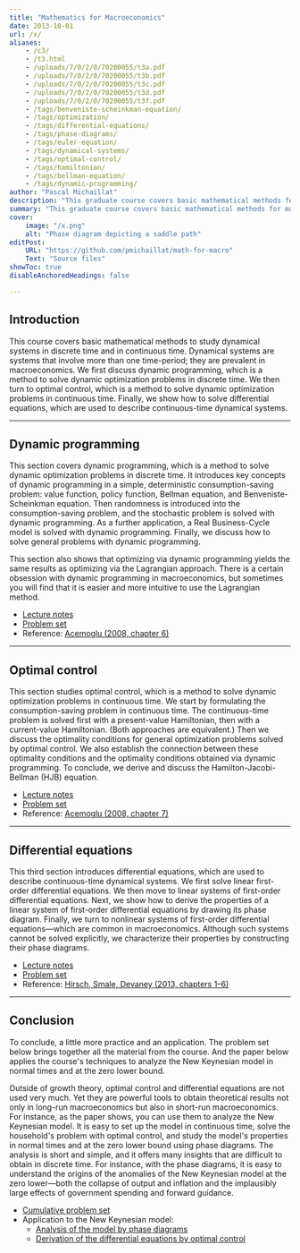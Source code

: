 ```yaml
---
title: "Mathematics for Macroeconomics" 
date: 2013-10-01
url: /x/
aliases:
    - /c3/
    - /t3.html
    - /uploads/7/0/2/0/70200055/t3a.pdf
    - /uploads/7/0/2/0/70200055/t3b.pdf
    - /uploads/7/0/2/0/70200055/t3c.pdf
    - /uploads/7/0/2/0/70200055/t3d.pdf
    - /uploads/7/0/2/0/70200055/t3f.pdf 
    - /tags/benveniste-scheinkman-equation/
    - /tags/optimization/
    - /tags/differential-equations/
    - /tags/phase-diagrams/
    - /tags/euler-equation/
    - /tags/dynamical-systems/
    - /tags/optimal-control/
    - /tags/hamiltonian/
    - /tags/bellman-equation/
    - /tags/dynamic-programming/
author: "Pascal Michaillat"
description: "This graduate course covers basic mathematical methods for macroeconomics: dynamic programming, optimal control, and differential equations." 
summary: "This graduate course covers basic mathematical methods for macroeconomics: dynamic programming, optimal control, and differential equations. The methods are used to study dynamical macroeconomic systems in discrete time and continuous time." 
cover:
    image: "/x.png"
    alt: "Phase diagram depicting a saddle path"
editPost:
    URL: "https://github.com/pmichaillat/math-for-macro"
    Text: "Source files"
showToc: true
disableAnchoredHeadings: false

---
```


## Introduction

This course covers basic mathematical methods to study dynamical systems in discrete time and in continuous time. Dynamical systems are systems that involve more than one time-period; they are prevalent in macroeconomics. We first discuss dynamic programming, which is a method to solve dynamic optimization problems in discrete time. We then turn to optimal control, which is a method to solve dynamic optimization problems in continuous time. Finally, we show how to solve differential equations, which are used to describe continuous-time dynamical systems.

---

## Dynamic programming

This section covers dynamic programming, which is a method to solve dynamic optimization problems in discrete time. It introduces key concepts of dynamic programming in a simple, deterministic consumption-saving problem: value function, policy function, Bellman equation, and Benveniste-Scheinkman equation. Then randomness is introduced into the consumption-saving problem, and the stochastic problem is solved with dynamic programming. As a further application, a Real Business-Cycle model is solved with dynamic programming. Finally, we discuss how to solve general problems with dynamic programming.

This section also shows that optimizing via dynamic programming yields the same results as optimizing via the Lagrangian approach. There is a certain obsession with dynamic programming in macroeconomics, but sometimes you will find that it is easier and more intuitive to use the Lagrangian method.

+ [Lecture notes](/x1.pdf)
+ [Problem set](/x4.pdf)
+ Reference: [Acemoglu (2008, chapter 6)](https://press.princeton.edu/books/hardcover/9780691132921/introduction-to-modern-economic-growth)

---

## Optimal control

This section studies optimal control, which is a method to solve dynamic optimization problems in continuous time. We start by formulating the consumption-saving problem in continuous time. The continuous-time problem is solved first with a present-value Hamiltonian, then with a current-value Hamiltonian. (Both approaches are equivalent.) Then we discuss the optimality conditions for general optimization problems solved by optimal control. We also establish the connection between these optimality conditions and the optimality conditions obtained via dynamic programming. To conclude, we derive and discuss the Hamilton-Jacobi-Bellman (HJB) equation.

+ [Lecture notes](/x2.pdf)
+ [Problem set](/x5.pdf)
+ Reference: [Acemoglu (2008, chapter 7)](https://press.princeton.edu/books/hardcover/9780691132921/introduction-to-modern-economic-growth)

---

## Differential equations

This third section introduces differential equations, which are used to describe continuous-time dynamical systems. We first solve linear first-order differential equations. We then move to linear systems of first-order differential equations. Next, we show how to derive the properties of a linear system of first-order differential equations by drawing its phase diagram. Finally, we turn to nonlinear systems of first-order differential equations—which are common in macroeconomics. Although such systems cannot be solved explicitly, we characterize their properties by constructing their phase diagrams.

+ [Lecture notes](/x3.pdf)
+ [Problem set](/x6.pdf)
+ Reference: [Hirsch, Smale, Devaney (2013, chapters 1–6)](https://www.sciencedirect.com/book/9780123820105/differential-equations-dynamical-systems-and-an-introduction-to-chaos)

---

## Conclusion

To conclude, a little more practice and an application. The problem set below brings together all the material from the course. And the paper below applies the course's techniques to analyze the New Keynesian model in normal times and at the zero lower bound. 

Outside of growth theory, optimal control and differential equations are not used very much. Yet they are powerful tools to obtain theoretical results not only in long-run macroeconomics but also in short-run macroeconomics. For instance, as the paper shows, you can use them to analyze the New Keynesian model. It is easy to set up the model in continuous time, solve the household's problem with optimal control, and study the model's properties in normal times and at the zero lower bound using phase diagrams. The analysis is short and simple, and it offers many insights that are difficult to obtain in discrete time. For instance, with the phase diagrams, it is easy to understand the origins of the anomalies of the New Keynesian model at the zero lower—both the collapse of output and inflation and the implausibly large effects of government spending and forward guidance.

+ [Cumulative problem set](/x7.pdf)
+ Application to the New Keynesian model: 
    + [Analysis of the model by phase diagrams](/11.pdf)
    + [Derivation of the differential equations by optimal control](/11a.pdf)